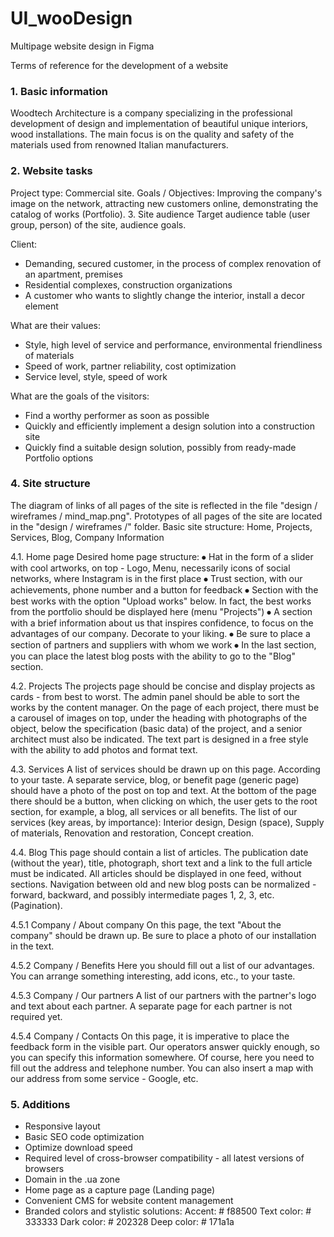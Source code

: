 # UI_wooDesign
Multipage website design in Figma

Terms of reference for the development of a website

### 1. Basic information
Woodtech Architecture is a company specializing in the professional development of design and implementation of beautiful unique interiors, wood installations. The main focus is on the quality and safety of the materials used from renowned Italian manufacturers. 

### 2. Website tasks
Project type: Commercial site.
Goals / Objectives: Improving the company's image on the network, attracting new customers online, demonstrating the catalog of works (Portfolio). 
3. Site audience
Target audience table (user group, person) of the site, audience goals.


Client:
- Demanding, secured customer, in the process of complex renovation of an apartment, premises 	
- Residential complexes, construction organizations
- A customer who wants to slightly change the interior, install a decor element

What are their values:
- Style, high level of service and performance, environmental friendliness of materials
- Speed of work, partner reliability, cost optimization
- Service level, style, speed of work	

What are the goals of the visitors:
- Find a worthy performer as soon as possible
- Quickly and efficiently implement a design solution into a construction site 
- Quickly find a suitable design solution, possibly from ready-made Portfolio options 

### 4. Site structure
The diagram of links of all pages of the site is reflected in the file "design / wireframes / mind_map.png".
Prototypes of all pages of the site are located in the "design / wireframes /" folder. 
Basic site structure: Home, Projects, Services, Blog, Company Information

4.1. Home page
Desired home page structure:
⦁ Hat in the form of a slider with cool artworks, on top - Logo, Menu, necessarily icons of social networks, where Instagram is in the first place
⦁ Trust section, with our achievements, phone number and a button for feedback
⦁ Section with the best works with the option "Upload works" below. In fact, the best works from the portfolio should be displayed here (menu "Projects")
⦁ A section with a brief information about us that inspires confidence, to focus on the advantages of our company. Decorate to your liking.
⦁ Be sure to place a section of partners and suppliers with whom we work
⦁ In the last section, you can place the latest blog posts with the ability to go to the "Blog" section.

4.2. Projects
The projects page should be concise and display projects as cards - from best to worst. The admin panel should be able to sort the works by the content manager.
On the page of each project, there must be a carousel of images on top, under the heading with photographs of the object, below the specification (basic data) of the project, and a senior architect must also be indicated. The text part is designed in a free style with the ability to add photos and format text. 

4.3. Services
A list of services should be drawn up on this page. According to your taste. A separate service, blog, or benefit page (generic page) should have a photo of the post on top and text. At the bottom of the page there should be a button, when clicking on which, the user gets to the root section, for example, a blog, all services or all benefits.
The list of our services (key areas, by importance): Interior design, Design (space), Supply of materials, Renovation and restoration, Concept creation.

4.4. Blog
This page should contain a list of articles. The publication date (without the year), title, photograph, short text and a link to the full article must be indicated. All articles should be displayed in one feed, without sections. Navigation between old and new blog posts can be normalized - forward, backward, and possibly intermediate pages 1, 2, 3, etc. (Pagination).

4.5.1 Company / About company
On this page, the text "About the company" should be drawn up. Be sure to place a photo of our installation in the text.

4.5.2 Company / Benefits
Here you should fill out a list of our advantages. You can arrange something interesting, add icons, etc., to your taste.

4.5.3 Company / Our partners
A list of our partners with the partner's logo and text about each partner. A separate page for each partner is not required yet.

4.5.4 Company / Contacts
On this page, it is imperative to place the feedback form in the visible part. Our operators answer quickly enough, so you can specify this information somewhere. Of course, here you need to fill out the address and telephone number. You can also insert a map with our address from some service - Google, etc. 

### 5. Additions
+ Responsive layout
+ Basic SEO code optimization
+ Optimize download speed
+ Required level of cross-browser compatibility - all latest versions of browsers
+ Domain in the .ua zone
+ Home page as a capture page (Landing page)
+ Convenient CMS for website content management
+ Branded colors and stylistic solutions:
Accent: # f88500
Text color: # 333333
Dark color: # 202328
Deep color: # 171a1a 
